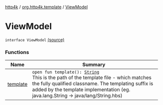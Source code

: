 [http4k](../../index.md) / [org.http4k.template](../index.md) / [ViewModel](./index.md)

# ViewModel

`interface ViewModel` [(source)](https://github.com/http4k/http4k/blob/master/http4k-core/src/main/kotlin/org/http4k/template/ViewModel.kt#L8)

### Functions

| Name | Summary |
|---|---|
| [template](template.md) | `open fun template(): `[`String`](https://kotlinlang.org/api/latest/jvm/stdlib/kotlin/-string/index.html)<br>This is the path of the template file - which matches the fully qualified classname. The templating suffix is added by the template implementation (eg. java.lang.String -&gt; java/lang/String.hbs) |

